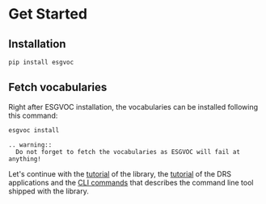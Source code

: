 # Get Started

## Installation

```bash
pip install esgvoc
```

## Fetch vocabularies

Right after ESGVOC installation, the vocabularies can be installed following this command:

```bash
esgvoc install
```

```{eval-rst}
.. warning::
  Do not forget to fetch the vocabularies as ESGVOC will fail at anything!
```

Let's continue with the [tutorial](basics_esgvoc.ipynb) of the library, the [tutorial](basics_drs.ipynb) of the DRS applications and the [CLI commands](basic_cli.md) that describes the command line tool shipped with the library.